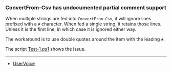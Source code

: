 
### ConvertFrom-Csv has undocumented partial comment support

When multiple strings are fed into `ConvertFrom-Csv`, it will ignore lines
prefixed with a `#` character. When fed a single string, it retains those
lines. Unless it is the first line, in which case it is ignored either way.

The workaround is to use double quotes around the item with the leading `#`.

The script [Test-1.ps1](Test-1.ps1) shows the issue.

***

- [UserVoice](https://windowsserver.uservoice.com/forums/301869-powershell/suggestions/15121617-convertfrom-csv-has-undocumented-partial-comment-s)
